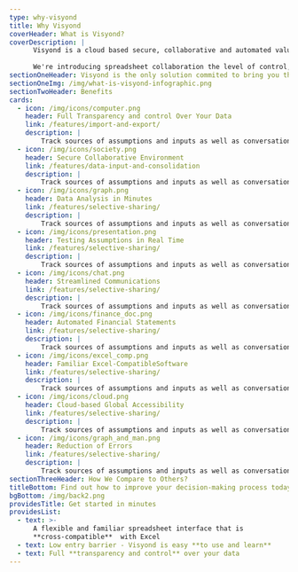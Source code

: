 ```yaml
---
type: why-visyond
title: Why Visyond
coverHeader: What is Visyond?
coverDescription: |
      Visyond is a cloud based secure, collaborative and automated value analysis and decision platform that reduces security threats & errors, and speeds up the decision making progress.
      
      We're introducing spreadsheet collaboration the level of control, transparency and accountability that can be compared to those of modern blockchains, but without all the limitations and drawbacks of it.
sectionOneHeader: Visyond is the only solution commited to bring you the best of world
sectionOneImg: /img/what-is-visyond-infographic.png
sectionTwoHeader: Benefits
cards:
  - icon: /img/icons/computer.png
    header: Full Transparency and control Over Your Data
    link: /features/import-and-export/
    description: |
        Track sources of assumptions and inputs as well as conversations and relevant documentation in a single controlled environment.
  - icon: /img/icons/society.png
    header: Secure Collaborative Environment
    link: /features/data-input-and-consolidation
    description: |
        Track sources of assumptions and inputs as well as conversations and relevant documentation in a single controlled environment.
  - icon: /img/icons/graph.png
    header: Data Analysis in Minutes
    link: /features/selective-sharing/
    description: |
        Track sources of assumptions and inputs as well as conversations and relevant documentation in a single controlled environment.
  - icon: /img/icons/presentation.png
    header: Testing Assumptions in Real Time
    link: /features/selective-sharing/
    description: |
        Track sources of assumptions and inputs as well as conversations and relevant documentation in a single controlled environment.
  - icon: /img/icons/chat.png
    header: Streamlined Communications
    link: /features/selective-sharing/
    description: |
        Track sources of assumptions and inputs as well as conversations and relevant documentation in a single controlled environment.
  - icon: /img/icons/finance_doc.png
    header: Automated Financial Statements
    link: /features/selective-sharing/
    description: |
        Track sources of assumptions and inputs as well as conversations and relevant documentation in a single controlled environment.
  - icon: /img/icons/excel_comp.png
    header: Familiar Excel-CompatibleSoftware
    link: /features/selective-sharing/
    description: |
        Track sources of assumptions and inputs as well as conversations and relevant documentation in a single controlled environment.
  - icon: /img/icons/cloud.png
    header: Cloud-based Global Accessibility
    link: /features/selective-sharing/
    description: |
        Track sources of assumptions and inputs as well as conversations and relevant documentation in a single controlled environment.
  - icon: /img/icons/graph_and_man.png
    header: Reduction of Errors
    link: /features/selective-sharing/
    description: |
        Track sources of assumptions and inputs as well as conversations and relevant documentation in a single controlled environment.
sectionThreeHeader: How We Compare to Others?
titleBottom: Find out how to improve your decision-making process today
bgBottom: /img/back2.png
providesTitle: Get started in minutes
providesList:
  - text: >-
      A flexible and familiar spreadsheet interface that is
      **cross-compatible**  with Excel
  - text: Low entry barrier - Visyond is easy **to use and learn**
  - text: Full **transparency and control** over your data
---
```

